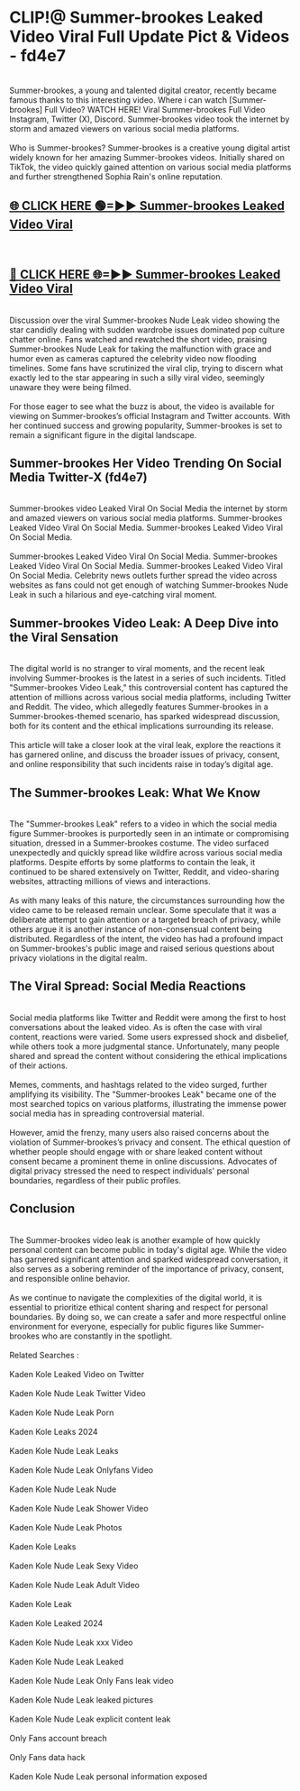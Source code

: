 # CLIP!@ Summer-brookes Leaked Video Viral Full Update Pict & Videos - fd4e7
<br>
Summer-brookes, a young and talented digital creator, recently became famous thanks to this interesting video. Where i can watch [Summer-brookes] Full Video? WATCH HERE! Viral Summer-brookes Full Video Instagram, Twitter (X), Discord. Summer-brookes video took the internet by storm and amazed viewers on various social media platforms.
<br><br>
Who is Summer-brookes? Summer-brookes is a creative young digital artist widely known for her amazing Summer-brookes videos. Initially shared on TikTok, the video quickly gained attention on various social media platforms and further strengthened Sophia Rain's online reputation.
<br>
<h2><a href="https://bestclip.site?title=Summer-brookes">🌐 CLICK HERE 🟢=►► Summer-brookes Leaked Video Viral</a></h2>
<br>
<h2><a href="https://bestclip.site?title=Summer-brookes">🔴 CLICK HERE 🌐=►► Summer-brookes Leaked Video Viral</a></h2>
<br>
Discussion over the viral Summer-brookes Nude Leak video showing the star candidly dealing with sudden wardrobe issues dominated pop culture chatter online. Fans watched and rewatched the short video, praising Summer-brookes Nude Leak for taking the malfunction with grace and humor even as cameras captured the celebrity video now flooding timelines. Some fans have scrutinized the viral clip, trying to discern what exactly led to the star appearing in such a silly viral video, seemingly unaware they were being filmed.
<br><br>
For those eager to see what the buzz is about, the video is available for viewing on Summer-brookes’s official Instagram and Twitter accounts. With her continued success and growing popularity, Summer-brookes is set to remain a significant figure in the digital landscape.
<br>
<h2>Summer-brookes Her Video Trending On Social Media Twitter-X (fd4e7)</h2>
<br>
Summer-brookes video Leaked Viral On Social Media the internet by storm and amazed viewers on various social media platforms. Summer-brookes Leaked Video Viral On Social Media. Summer-brookes Leaked Video Viral On Social Media.
<br><br>
Summer-brookes Leaked Video Viral On Social Media. Summer-brookes Leaked Video Viral On Social Media. Summer-brookes Leaked Video Viral On Social Media. Celebrity news outlets further spread the video across websites as fans could not get enough of watching Summer-brookes Nude Leak in such a hilarious and eye-catching viral moment.
<br>
<h2>Summer-brookes Video Leak: A Deep Dive into the Viral Sensation</h2>
<br>
The digital world is no stranger to viral moments, and the recent leak involving Summer-brookes is the latest in a series of such incidents. Titled "Summer-brookes Video Leak," this controversial content has captured the attention of millions across various social media platforms, including Twitter and Reddit. The video, which allegedly features Summer-brookes in a Summer-brookes-themed scenario, has sparked widespread discussion, both for its content and the ethical implications surrounding its release.
<br><br>
This article will take a closer look at the viral leak, explore the reactions it has garnered online, and discuss the broader issues of privacy, consent, and online responsibility that such incidents raise in today’s digital age.
<br>
<h2>The Summer-brookes Leak: What We Know</h2>
<br>
The "Summer-brookes Leak" refers to a video in which the social media figure Summer-brookes is purportedly seen in an intimate or compromising situation, dressed in a Summer-brookes costume. The video surfaced unexpectedly and quickly spread like wildfire across various social media platforms. Despite efforts by some platforms to contain the leak, it continued to be shared extensively on Twitter, Reddit, and video-sharing websites, attracting millions of views and interactions.
<br><br>
As with many leaks of this nature, the circumstances surrounding how the video came to be released remain unclear. Some speculate that it was a deliberate attempt to gain attention or a targeted breach of privacy, while others argue it is another instance of non-consensual content being distributed. Regardless of the intent, the video has had a profound impact on Summer-brookes's public image and raised serious questions about privacy violations in the digital realm.
<br>
<h2>The Viral Spread: Social Media Reactions</h2>
<br>
Social media platforms like Twitter and Reddit were among the first to host conversations about the leaked video. As is often the case with viral content, reactions were varied. Some users expressed shock and disbelief, while others took a more judgmental stance. Unfortunately, many people shared and spread the content without considering the ethical implications of their actions.
<br><br>
Memes, comments, and hashtags related to the video surged, further amplifying its visibility. The "Summer-brookes Leak" became one of the most searched topics on various platforms, illustrating the immense power social media has in spreading controversial material.
<br><br>
However, amid the frenzy, many users also raised concerns about the violation of Summer-brookes’s privacy and consent. The ethical question of whether people should engage with or share leaked content without consent became a prominent theme in online discussions. Advocates of digital privacy stressed the need to respect individuals' personal boundaries, regardless of their public profiles.
<br>
<h2>Conclusion</h2>
<br>
The Summer-brookes video leak is another example of how quickly personal content can become public in today's digital age. While the video has garnered significant attention and sparked widespread conversation, it also serves as a sobering reminder of the importance of privacy, consent, and responsible online behavior.
<br><br>
As we continue to navigate the complexities of the digital world, it is essential to prioritize ethical content sharing and respect for personal boundaries. By doing so, we can create a safer and more respectful online environment for everyone, especially for public figures like Summer-brookes who are constantly in the spotlight.
<br><br>
Related Searches :
<br><br>
Kaden Kole Leaked Video on Twitter
<br><br>
Kaden Kole Nude Leak Twitter Video
<br><br>
Kaden Kole Nude Leak Porn
<br><br>
Kaden Kole Leaks 2024
<br><br>
Kaden Kole Nude Leak Leaks
<br><br>
Kaden Kole Nude Leak Onlyfans Video
<br><br>
Kaden Kole Nude Leak Nude
<br><br>
Kaden Kole Nude Leak Shower Video
<br><br>
Kaden Kole Nude Leak Photos
<br><br>
Kaden Kole Leaks
<br><br>
Kaden Kole Nude Leak Sexy Video
<br><br>
Kaden Kole Nude Leak Adult Video
<br><br>
Kaden Kole Leak
<br><br>
Kaden Kole Leaked 2024
<br><br>
Kaden Kole Nude Leak xxx Video
<br><br>
Kaden Kole Nude Leak Leaked
<br><br>
Kaden Kole Nude Leak Only Fans leak video
<br><br>
Kaden Kole Nude Leak leaked pictures
<br><br>
Kaden Kole Nude Leak explicit content leak
<br><br>
Only Fans account breach
<br><br>
Only Fans data hack
<br><br>
Kaden Kole Nude Leak personal information exposed